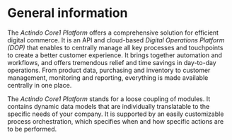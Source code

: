 # General information

The *Actindo Core1 Platform* offers a comprehensive solution for efficient digital commerce. It is an API and cloud-based *Digital Operations Platform (DOP)* that enables to centrally manage all key processes and touchpoints to create a better customer experience. It brings together automation and workflows, and offers tremendous relief and time savings in day-to-day operations. From product data, purchasing and inventory to customer management, monitoring and reporting, everything is made available centrally in one place.  

  
The *Actindo Core1 Platform* stands for a loose coupling of modules. It contains dynamic data models that are individually translatable to the specific needs of your company. It is supported by an easily customizable process orchestration, which specifies when and how specific actions are to be performed.   
